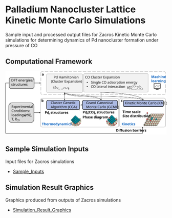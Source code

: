 # Palladium Nanocluster Lattice Kinetic Monte Carlo Simulations
Sample input and processed output files for Zacros Kinetic Monte Carlo simulations for determining dynamics of Pd nanocluster formation under pressure of CO

## Computational Framework 
![framework](docs/framework.svg)

## Sample Simulation Inputs
Input files for Zacros simulations
- [Sample_Inputs](/Sample_Inputs)

## Simulation Result Graphics
Graphics produced from outputs of Zacros simulations
- [Simulation_Result_Graphics](/Simulation_Result_Graphics)

